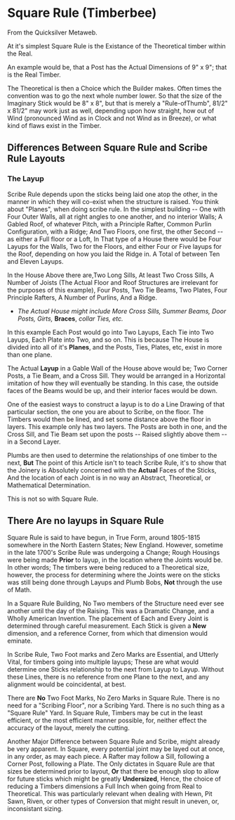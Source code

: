 
# Square Rule (Timberbee)

From the Quicksilver Metaweb.

At it's simplest Square Rule is the Existance of the Theoretical timber within the Real.

An example would be, that a Post has the Actual Dimensions of 9" x 9"; that is the Real Timber.

The Theoretical is then a Choice which the Builder makes. Often times the convention was to go the next whole number lower. So that the size of the Imaginary Stick would be 8" x 8", but that is merely a "Rule-ofThumb", 81/2" x 81/2" may work just as well, depending upon how straight, how out of Wind (pronounced Wind as in Clock and not Wind as in Breeze), or what kind of flaws exist in the Timber.

## Differences Between Square Rule and Scribe Rule Layouts


### The Layup



Scribe Rule depends upon the sticks being laid one atop the other, in the manner in which they will co-exist when the structure is raised. You think about "Planes", when doing scribe rule. In the simplest building -- One with Four Outer Walls, all at right angles to one another, and no interior Walls; A Gabled Roof, of whatever Pitch, with a Principle Rafter, Common Purlin Configuration, with a Ridge; And Two Floors, one first, the other Second -- as either a Full floor or a Loft, In That type of a House there would be Four Layups for the Walls, Two for the Floors, and either Four or Five layups for the Roof, depending on how you laid the Ridge in. A Total of between Ten and Eleven Layups.

In the House Above there are,Two Long Sills, At least Two Cross Sills, A Number of Joists (The Actual Floor and Roof Structures are irrelevant for the purposes of this example), Four Posts, Two Tie Beams, Two Plates, Four Principle Rafters, A Number of Purlins, And a Ridge.

* *The Actual House might include More Cross Sills, Summer Beams, Door Posts, Girts,* **Braces**, *collar Ties, etc.*

In this example Each Post would go into Two Layups, Each Tie into Two Layups, Each Plate into Two, and so on. This is because The House is divided into all of it's **Planes**, and the Posts, Ties, Plates, etc, exist in more than one plane.

The Actual **Layup** in a Gable Wall of the House above would be; Two Corner Posts, a Tie Beam, and a Cross Sill. They would be arranged in a Horizontal imitation of how they will eventually be standing. In this case, the outside faces of the Beams would be up, and their interior faces would be down.

One of the easiest ways to construct a layup is to do a Line Drawing of that particular section, the one you are about to Scribe, on the floor. The Timbers would then be lined, and set some distance above the floor in layers. This example only has two layers. The Posts are both in one, and the Cross Sill, and Tie Beam set upon the posts -- Raised slightly above them -- in a Second Layer.

Plumbs are then used to determine the relationships of one timber to the next, **But** The point of this Article isn't to teach Scribe Rule, it's to show that the Joinery is Absolutely concerned with the **Actual** Faces of the Sticks, And the location of each Joint is in no way an Abstract, Theoretical, or Mathematical Determination. 

This is not so with Square Rule.
## There Are no layups in Square Rule



Square Rule is said to have begun, in True Form, around 1805-1815 somewhere in the North Eastern States; New England. However, sometime in the late 1700's Scribe Rule was undergoing a Change; Rough Housings were being made **Prior** to layup, in the location where the Joints would be. In other words; The timbers were being reduced to a Theoretical size, however, the process for determining where the Joints were on the sticks was still being done through Layups and Plumb Bobs, **Not** through the use of Math.

In a Square Rule Building, No Two members of the Structure need ever see another until the day of the Raising. This was a Dramatic Change, and a Wholly American Invention. The placement of Each and Every Joint is determined through careful measurement. Each Stick is given a **New** dimension, and a reference Corner, from which that dimension would eminate. 

In Scribe Rule, Two Foot marks and Zero Marks are Essential, and Utterly Vital, for timbers going into multiple layups; These are what would determine one Sticks relationship to the next from Layup to Layup. Without these Lines, there is no reference from one Plane to the next, and any alignment would be coincidental, at best.

There are **No** Two Foot Marks, No Zero Marks in Square Rule. There is no need for a "Scribing Floor", nor a Scribing Yard. There is no such thing as a "Square Rule" Yard. In Square Rule, Timbers may be cut in the least efficient, or the most efficient manner possible, for, neither effect the accuracy of the layout, merely the cutting.

Another Major Difference between Square Rule and Scribe, might already be very apparent. In Square, every potential joint may be layed out at once, in any order, as may each piece. A Rafter may follow a Sill, following a Corner Post, following a Plate. The Only dictates in Square Rule are that sizes be determined prior to layout, **Or** that there be enough slop to allow for future sticks which might be greatly **Undersized**, Hence, the choice of reducing a Timbers dimensions a Full Inch when going from Real to Theoretical. This was particularly relevant when dealing with Hewn, Pit Sawn, Riven, or other types of Conversion that might result in uneven, or, inconsistant sizing.
